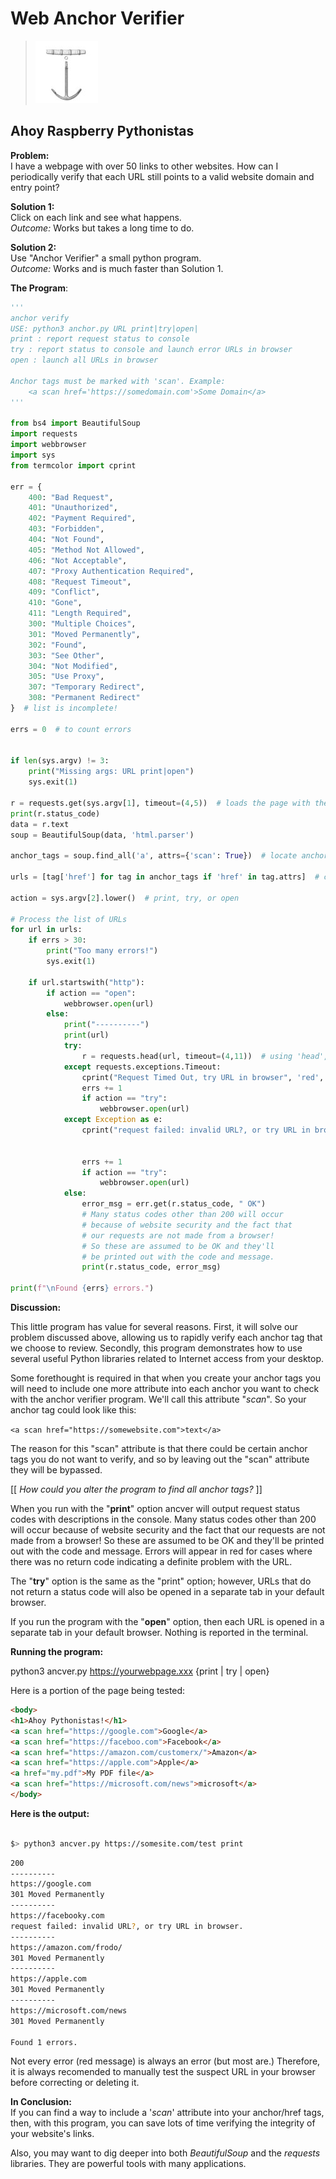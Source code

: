 # Web Anchor Verifier
<!-- AUTORENDER -->
> ![ship anchor](images/anchor.jpg "anchors verify") 
 
## Ahoy Raspberry Pythonistas

__Problem:__  
I have a webpage with over 50 links to other websites.
How can I periodically verify that each URL still points
to a valid website domain and entry point?

__Solution 1:__  
Click on each link and see what happens.  
_Outcome:_ Works but takes a long time to do.

__Solution 2:__  
Use "Anchor Verifier" a small python program.  
_Outcome:_ Works and is much faster than Solution 1.

__The Program__:  
```python
'''
anchor verify
USE: python3 anchor.py URL print|try|open|
print : report request status to console
try : report status to console and launch error URLs in browser
open : launch all URLs in browser

Anchor tags must be marked with 'scan'. Example:
    <a scan href='https://somedomain.com'>Some Domain</a>
'''

from bs4 import BeautifulSoup
import requests
import webbrowser
import sys
from termcolor import cprint

err = {
    400: "Bad Request",
    401: "Unauthorized",
    402: "Payment Required",
    403: "Forbidden",
    404: "Not Found",
    405: "Method Not Allowed",
    406: "Not Acceptable",
    407: "Proxy Authentication Required",
    408: "Request Timeout",
    409: "Conflict",
    410: "Gone",
    411: "Length Required",
    300: "Multiple Choices",
    301: "Moved Permanently",
    302: "Found",
    303: "See Other",
    304: "Not Modified",
    305: "Use Proxy",
    307: "Temporary Redirect",
    308: "Permanent Redirect"
}  # list is incomplete!

errs = 0  # to count errors


if len(sys.argv) != 3:
    print("Missing args: URL print|open")
    sys.exit(1)

r = requests.get(sys.argv[1], timeout=(4,5))  # loads the page with the links to be tested
print(r.status_code)
data = r.text
soup = BeautifulSoup(data, 'html.parser')

anchor_tags = soup.find_all('a', attrs={'scan': True})  # locate anchor tags with "scan" attribute

urls = [tag['href'] for tag in anchor_tags if 'href' in tag.attrs]  # create list of URLs

action = sys.argv[2].lower()  # print, try, or open

# Process the list of URLs
for url in urls:
    if errs > 30:
        print("Too many errors!")
        sys.exit(1)

    if url.startswith("http"):
        if action == "open":
            webbrowser.open(url)
        else:
            print("----------")
            print(url)
            try:
                r = requests.head(url, timeout=(4,11))  # using 'head', faster than 'get'
            except requests.exceptions.Timeout:
                cprint("Request Timed Out, try URL in browser", 'red', attrs=['bold',])
                errs += 1
                if action == "try":
                    webbrowser.open(url)
            except Exception as e:
                cprint("request failed: invalid URL?, or try URL in browser.",
                                                                           'red',
                                                                           attrs=['bold',])
                errs += 1
                if action == "try":
                    webbrowser.open(url)
            else:
                error_msg = err.get(r.status_code, " OK")
                # Many status codes other than 200 will occur
                # because of website security and the fact that
                # our requests are not made from a browser!
                # So these are assumed to be OK and they'll
                # be printed out with the code and message.
                print(r.status_code, error_msg)

print(f"\nFound {errs} errors.")

```
__Discussion:__  

This little program has value for several reasons. 
First, it will solve our problem discussed above, allowing us to rapidly 
verify each anchor tag that we choose to review. Secondly, this program
demonstrates how to use several useful Python libraries related to 
Internet access from your desktop.

Some forethought is required in that when you create your anchor tags you will
need to include one more attribute into each anchor you want to check with
the anchor verifier program. We'll call this attribute "_scan_". So your anchor tag
could look like this:  
>
  `<a scan href="https://somewebsite.com">text</a>`

The reason for this "scan" attribute is that there could be certain anchor tags you do not want
to verify, and so by leaving out the "scan" attribute they will be bypassed.

>
[[ _How could you alter the program to find all anchor tags?_ ]]

When you run with the "__print__" option ancver will output request status codes
with descriptions in the console. Many status codes other than 200 will occur because 
of website security and the fact that our requests are not made from a browser! 
So these are assumed to be OK and they'll be printed out with the code and message.
Errors will appear in red for cases where there was no return code indicating a 
definite problem with the URL.

The "__try__" option is the same as the "print" option; however, URLs that do not return
a status code will also be opened in a separate tab in your default browser.

If you run the program with the "__open__" option, then each URL is opened in a 
separate tab in your default browser. Nothing is reported in the terminal.

__Running the program:__  

python3 ancver.py https://yourwebpage.xxx {print | try | open}

Here is a portion of the page being tested:  
```html
<body>
<h1>Ahoy Pythonistas!</h1>
<a scan href="https://google.com">Google</a>
<a scan href="https://faceboo.com">Facebook</a>
<a scan href="https://amazon.com/customerx/">Amazon</a>
<a scan href="https://apple.com">Apple</a>
<a href="my.pdf">My PDF file</a>
<a scan href="https://microsoft.com/news">microsoft</a>
</body>

```

__Here is the output:__ 
```bash

$> python3 ancver.py https://somesite.com/test print

```
```bash
200
----------
https://google.com
301 Moved Permanently
----------
https://facebooky.com
request failed: invalid URL?, or try URL in browser.
----------
https://amazon.com/frodo/
301 Moved Permanently
----------
https://apple.com
301 Moved Permanently
----------
https://microsoft.com/news
301 Moved Permanently

Found 1 errors.
```
Not every error (red message) is always an error (but most are.) 
Therefore, it is always recomended to manually test the suspect URL in your
browser before correcting or deleting it.

__In Conclusion:__  
If you can find a way to include a '_scan_' attribute into your anchor/href tags, then,
with this program, you can save lots of time verifying the integrity of your website's links.

Also, you may want to dig deeper into both _BeautifulSoup_ and the _requests_ libraries.
They are powerful tools with many applications.


